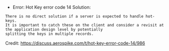 - Error: Hot Key error code 14
Solution:
```
There is no direct solution if a server is expected to handle hot-keys. 
It is important to catch these on the client and consider a revisit at the application design level by potentially 
splitting the keys in multiple records.
```
Credit: https://discuss.aerospike.com/t/hot-key-error-code-14/986

